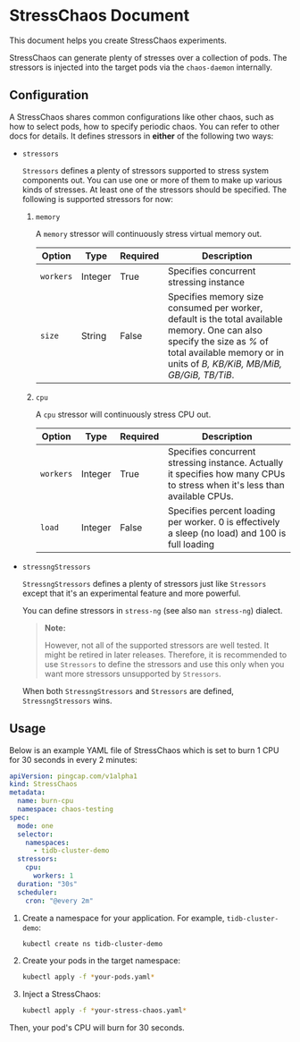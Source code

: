 # StressChaos Document

This document helps you create StressChaos experiments.

StressChaos can generate plenty of stresses over a collection of pods. The stressors is injected into the target pods via the `chaos-daemon` internally.

## Configuration

A StressChaos shares common configurations like other chaos, such as how to select pods, how to specify periodic chaos. You can refer to other docs for details. It defines stressors in **either** of the following two ways:

* `stressors`

  `Stressors` defines a plenty of stressors supported to stress system components out. You can use one or more of them to make up various kinds of stresses. At least one of the stressors should be specified. The following is supported stressors for now:

  1. `memory`

     A `memory` stressor will continuously stress virtual memory out.

     | Option    | Type    | Required | Description                                                  |
     | --------- | ------- | -------- | ------------------------------------------------------------ |
     | `workers` | Integer | True     | Specifies concurrent stressing instance                      |
     | `size`   | String  | False    | Specifies memory size consumed per worker, default is the total available memory. One can also specify the size as *%* of total available memory or in units of *B, KB/KiB, MB/MiB, GB/GiB, TB/TiB*. |

  2. `cpu`

     A `cpu` stressor will continuously stress CPU out.

     | Option    | Type    | Required | Description                                                  |
     | --------- | ------- | -------- | ------------------------------------------------------------ |
     | `workers` | Integer | True     | Specifies concurrent stressing instance. Actually it specifies how many CPUs to stress when it's less than available CPUs. |
     | `load`    | Integer | False    | Specifies  percent loading per worker. 0 is effectively a sleep (no load) and 100 is full loading |

* `stressngStressors`

    `StressngStressors` defines a plenty of stressors just like `Stressors` except that it's an experimental feature and more powerful.

    You can define stressors in `stress-ng` (see also `man stress-ng`) dialect.

    > **Note:**
    >
    > However, not all of the supported stressors are well tested. It might be retired in later releases. Therefore, it is recommended to use `Stressors` to define the stressors and use this only when you want more stressors unsupported by `Stressors`.

    When both `StressngStressors` and `Stressors` are defined, `StressngStressors` wins.

## Usage

Below is an example YAML file of StressChaos which is set to burn 1 CPU for 30 seconds in every 2 minutes:

```yaml
apiVersion: pingcap.com/v1alpha1
kind: StressChaos
metadata:
  name: burn-cpu
  namespace: chaos-testing
spec:
  mode: one
  selector:
    namespaces:
      - tidb-cluster-demo
  stressors:
    cpu:
      workers: 1
  duration: "30s"
  scheduler:
    cron: "@every 2m"
```

1. Create a namespace for your application. For example, `tidb-cluster-demo`:

    ```bash
    kubectl create ns tidb-cluster-demo
    ```

2. Create your pods in the target namespace:

    ```bash
    kubectl apply -f *your-pods.yaml*
    ```

3. Inject a StressChaos:

    ```bash
    kubectl apply -f *your-stress-chaos.yaml*
    ```

Then, your pod's CPU will burn for 30 seconds.
